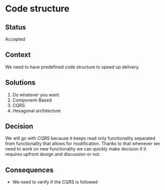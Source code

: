 # Code structure

## Status
Accepted

## Context
We need to have predefined code structure to speed up delivery.

## Solutions
1. Do whatever you want.
2. Component-Based
3. CQRS
4. Hexagonal architecture

## Decision
We will go with CQRS because it keeps read only functionality separated
from functionality that allows for modification. Thanks to that whenever
we need to work on new functionality we can quickly make decision if it 
requires upfront design and discussion or not.

## Consequences
- We need to verify if the CQRS is followed